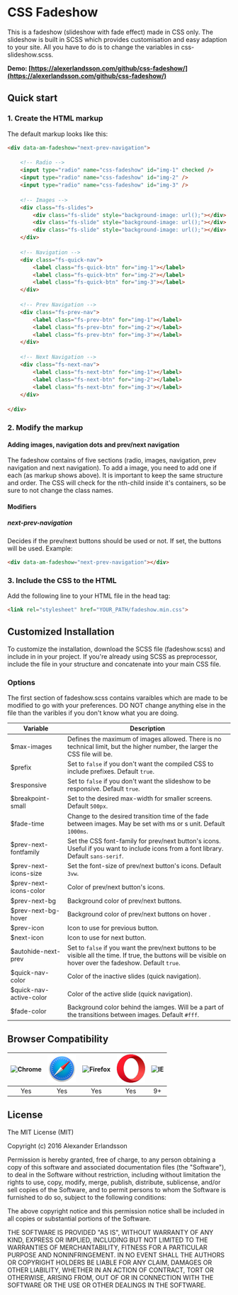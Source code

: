 # CSS Fadeshow
This is a fadeshow (slideshow with fade effect) made in CSS only. The slideshow is built in SCSS which provides customisation and easy adaption to your site. All you have to do is to change the variables in css-slideshow.scss.

**Demo: [https://alexerlandsson.com/github/css-fadeshow/](https://alexerlandsson.com/github/css-fadeshow/)**  

## Quick start
### 1. Create the HTML markup
The default markup looks like this:

```html
<div data-am-fadeshow="next-prev-navigation">

	<!-- Radio -->
	<input type="radio" name="css-fadeshow" id="img-1" checked />
	<input type="radio" name="css-fadeshow" id="img-2" />
	<input type="radio" name="css-fadeshow" id="img-3" />

	<!-- Images -->
	<div class="fs-slides">
		<div class="fs-slide" style="background-image: url();"></div>
		<div class="fs-slide" style="background-image: url();"></div>
		<div class="fs-slide" style="background-image: url();"></div>
	</div>

	<!-- Navigation -->
	<div class="fs-quick-nav">
		<label class="fs-quick-btn" for="img-1"></label>
		<label class="fs-quick-btn" for="img-2"></label>
		<label class="fs-quick-btn" for="img-3"></label>
	</div>

	<!-- Prev Navigation -->
	<div class="fs-prev-nav">
		<label class="fs-prev-btn" for="img-1"></label>
		<label class="fs-prev-btn" for="img-2"></label>
		<label class="fs-prev-btn" for="img-3"></label>
	</div>

	<!-- Next Navigation -->
	<div class="fs-next-nav">
		<label class="fs-next-btn" for="img-1"></label>
		<label class="fs-next-btn" for="img-2"></label>
		<label class="fs-next-btn" for="img-3"></label>
	</div>

</div>
```

### 2. Modify the markup

#### Adding images, navigation dots and prev/next navigation
The fadeshow contains of five sections (radio, images, navigation, prev navigation and next navigation). To add a image, you need to add one if each (as markup shows above). It is important to keep the same structure and order. The CSS will check for the nth-child inside it's containers, so be sure to not change the class names.

#### Modifiers

##### next-prev-navigation
Decides if the prev/next buttons should be used or not. If set, the buttons will be used. Example:

```html
<div data-am-fadeshow="next-prev-navigation"></div>
```

### 3. Include the CSS to the HTML
Add the following line to your HTML file in the head tag:
```html
<link rel="stylesheet" href="YOUR_PATH/fadeshow.min.css">
```

## Customized Installation
To customize the installation, download the SCSS file (fadeshow.scss) and include in in your project. If you're already using SCSS as preprocessor, include the file in your structure and concatenate into your main CSS file.

### Options
The first section of fadeshow.scss contains varaibles which are made to be modified to go with your preferences. DO NOT change anything else in the file than the varibles if you don't know what you are doing.

Variable 				| Description
----------------------- | -----------------------
$max-images 			| Defines the maximum of images allowed. There is no technical limit, but the higher number, the larger the CSS file will be.
$prefix 				| Set to `false` if you don't want the compiled CSS to include prefixes. Default `true`.
$responsive 			| Set to `false` if you don't want the slideshow to be responsive. Default `true`.
$breakpoint-small 		| Set to the desired max-width for smaller screens. Default `500px`.
$fade-time 				| Change to the desired transition time of the fade between images. May be set with ms or s unit. Default `1000ms`.
$prev-next-fontfamily 	| Set the CSS font-family for prev/next button's icons. Useful if you want to include icons from a font library. Default `sans-serif`.
$prev-next-icons-size 	| Set the font-size of prev/next button's icons. Default `3vw`.
$prev-next-icons-color 	| Color of prev/next button's icons.
$prev-next-bg 			| Background color of prev/next buttons.
$prev-next-bg-hover 	| Background color of prev/next buttons on hover .
$prev-icon 				| Icon to use for previous button.
$next-icon 				| Icon to use for next button.
$autohide-next-prev 	| Set to `false` if you want the prev/next buttons to be visible all the time. If true, the buttons will be visible on hover over the fadeshow. Default `true`.
$quick-nav-color 		| Color of the inactive slides (quick navigation).
$quick-nav-active-color | Color of the active slide (quick navigation).
$fade-color 			| Background color behind the iamges. Will be a part of the transitions between images. Default `#fff`.

## Browser Compatibility
![Chrome](https://github.com/alrra/browser-logos/blob/master/chrome/chrome_64x64.png?raw=true) | ![Safari](https://github.com/alrra/browser-logos/blob/master/safari/safari_64x64.png?raw=true) | ![Firefox](https://github.com/alrra/browser-logos/blob/master/firefox/firefox_64x64.png?raw=true) | ![Opera](https://github.com/alrra/browser-logos/blob/master/opera/opera_64x64.png?raw=true) | ![IE](https://github.com/alrra/browser-logos/blob/master/internet-explorer/internet-explorer_64x64.png?raw=true)
----|-----|-----|-----|-----|
<div align="center">Yes</div> | <div align="center">Yes</div> | <div align="center">Yes</div> | <div align="center">Yes</div> | <div align="center">9+</div>

## License
The MIT License (MIT)

Copyright (c) 2016 Alexander Erlandsson

Permission is hereby granted, free of charge, to any person obtaining a copy of this software and associated documentation files (the "Software"), to deal in the Software without restriction, including without limitation the rights to use, copy, modify, merge, publish, distribute, sublicense, and/or sell copies of the Software, and to permit persons to whom the Software is furnished to do so, subject to the following conditions:

The above copyright notice and this permission notice shall be included in all copies or substantial portions of the Software.

THE SOFTWARE IS PROVIDED "AS IS", WITHOUT WARRANTY OF ANY KIND, EXPRESS OR IMPLIED, INCLUDING BUT NOT LIMITED TO THE WARRANTIES OF MERCHANTABILITY, FITNESS FOR A PARTICULAR PURPOSE AND NONINFRINGEMENT. IN NO EVENT SHALL THE AUTHORS OR COPYRIGHT HOLDERS BE LIABLE FOR ANY CLAIM, DAMAGES OR OTHER LIABILITY, WHETHER IN AN ACTION OF CONTRACT, TORT OR OTHERWISE, ARISING FROM, OUT OF OR IN CONNECTION WITH THE SOFTWARE OR THE USE OR OTHER DEALINGS IN THE SOFTWARE.
